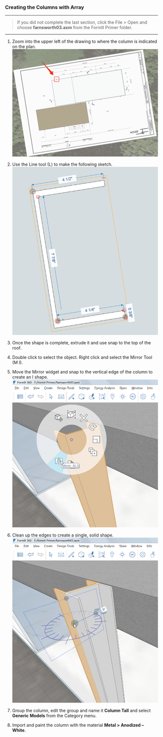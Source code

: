 ### Creating the Columns with Array
---

> If you did not complete the last section, click the File &gt; Open and choose **farnsworth03.axm** from the FormIt Primer folder.

---

1. Zoom into the upper left of the drawing to where the column is indicated on the plan.![](./images/5140a00b-351f-4fa8-8a18-a9e6c72012f4.png)

2. Use the Line tool (L) to make the following sketch. ![](./images/09cf32a7-a359-4a56-a863-60fd03053ea2.png)

3. Once the shape is complete, extrude it and use snap to the top of the roof.

4. Double click to select the object. Right click and select the Mirror Tool (M I).

5. Move the Mirror widget and snap to the vertical edge of the column to create an I shape. ![](./images/a52928c7-5c9c-46f8-b23c-241f454ccb79.png)

6. Clean up the edges to create a single, solid shape. ![](./images/e1265e6e-8a2a-4663-83ae-32bef74f3c25.png)

7. Group the column, edit the group and name it **Column Tall** and select **Generic** **Models** from the Category menu.

8. Import and paint the column with the material **Metal &gt; Anodized – White**.